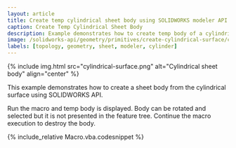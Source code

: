 ```yaml
---
layout: article
title: Create temp cylindrical sheet body using SOLIDWORKS modeler API
caption: Create Temp Cylindrical Sheet Body
description: Example demonstrates how to create temp body of a cylindrical sheet
image: /solidworks-api/geometry/primitives/create-cylindrical-surface/cylindrical-surface.png
labels: [topology, geometry, sheet, modeler, cylinder]
---
```

{% include img.html src="cylindrical-surface.png" alt="Cylindrical sheet body" align="center" %}

This example demonstrates how to create a sheet body from the cylindrical surface using SOLIDWORKS API.

Run the macro and temp body is displayed. Body can be rotated and selected but it is not presented in the feature tree. Continue the macro execution to destroy the body.

{% include_relative Macro.vba.codesnippet %}
